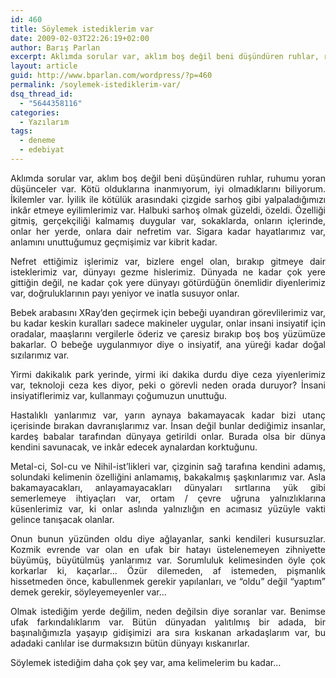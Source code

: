```yaml
---
id: 460
title: Söylemek istediklerim var
date: 2009-02-03T22:26:19+02:00
author: Barış Parlan
excerpt: Aklımda sorular var, aklım boş değil beni düşündüren ruhlar, ruhumu yoran düşünceler var. Kötü olduklarına inanmıyorum, iyi olmadıklarını biliyorum. İkilemler var. İyilik ile kötülük arasındaki çizgide sarhoş gibi yalpaladığımızı inkâr etmeye eyilimlerimiz var...
layout: article
guid: http://www.bparlan.com/wordpress/?p=460
permalink: /soylemek-istediklerim-var/
dsq_thread_id:
  - "5644358116"
categories:
  - Yazılarım
tags:
  - deneme
  - edebiyat
---
```


<p style="text-align: justify;">
  Aklımda sorular var, aklım boş değil beni düşündüren ruhlar, ruhumu yoran düşünceler var. Kötü olduklarına inanmıyorum, iyi olmadıklarını biliyorum. İkilemler var. İyilik ile kötülük arasındaki çizgide sarhoş gibi yalpaladığımızı inkâr etmeye eyilimlerimiz var. Halbuki sarhoş olmak güzeldi, özeldi. Özelliği gitmiş, gerçekçiliği kalmamış duygular var, sokaklarda, onların içlerinde, onlar her yerde, onlara dair nefretim var. Sigara kadar hayatlarımız var, anlamını unuttuğumuz geçmişimiz var kibrit kadar.<!--more-->
</p>

<p style="text-align: justify;">
  Nefret ettiğimiz işlerimiz var, bizlere engel olan, bırakıp gitmeye dair isteklerimiz var, dünyayı gezme hislerimiz. Dünyada ne kadar çok yere gittiğin değil, ne kadar çok yere dünyayı götürdüğün önemlidir diyenlerimiz var, doğruluklarının payı yeniyor ve inatla susuyor onlar.
</p>

<p style="text-align: justify;">
  Bebek arabasını XRay&#8217;den geçirmek için bebeği uyandıran görevlilerimiz var, bu kadar keskin kuralları sadece makineler uygular, onlar insani insiyatif için oradalar, maaşlarını vergilerle öderiz ve çaresiz bırakıp boş boş yüzümüze bakarlar. O bebeğe uygulanmıyor diye o insiyatif, ana yüreği kadar doğal sızılarımız var.
</p>

<p style="text-align: justify;">
  Yirmi dakikalık park yerinde, yirmi iki dakika durdu diye ceza yiyenlerimiz var, teknoloji ceza kes diyor, peki o görevli neden orada duruyor? İnsani insiyatiflerimiz var, kullanmayı çoğumuzun unuttuğu.
</p>

<p style="text-align: justify;">
  Hastalıklı yanlarımız var, yarın aynaya bakamayacak kadar bizi utanç içerisinde bırakan davranışlarımız var. İnsan değil bunlar dediğimiz insanlar, kardeş babalar tarafından dünyaya getirildi onlar. Burada olsa bir dünya kendini savunacak, ve inkâr edecek aynalardan korktuğunu.
</p>

<p style="text-align: justify;">
  Metal-ci, Sol-cu ve Nihil-ist&#8217;likleri var, çizginin sağ tarafına kendini adamış, solundaki kelimenin özelliğini anlamamış, bakakalmış şaşkınlarımız var. Asla bakamayacakları, anlayamayacakları dünyaları sırtlarına yük gibi semerlemeye ihtiyaçları var, ortam / çevre uğruna yalnızlıklarına küsenlerimiz var, ki onlar aslında yalnızlığın en acımasız yüzüyle vakti gelince tanışacak olanlar.
</p>

<p style="text-align: justify;">
  Onun bunun yüzünden oldu diye ağlayanlar, sanki kendileri kusursuzlar. Kozmik evrende var olan en ufak bir hatayı üstelenemeyen zihniyette büyümüş, büyütülmüş yanlarımız var. Sorumluluk kelimesinden öyle çok korkarlar ki, kaçarlar&#8230; Özür dilemeden, af istemeden, pişmanlık hissetmeden önce, kabullenmek gerekir yapılanları, ve &#8220;oldu&#8221; değil &#8220;yaptım&#8221; demek gerekir, söyleyemeyenler var&#8230;
</p>

<p style="text-align: justify;">
  Olmak istediğim yerde değilim, neden değilsin diye soranlar var. Benimse ufak farkındalıklarım var. Bütün dünyadan yalıtılmış bir adada, bir başınalığımızla yaşayıp gidişimizi ara sıra kıskanan arkadaşlarım var, bu adadaki canlılar ise durmaksızın bütün dünyayı kıskanırlar.
</p>

<p style="text-align: justify;">
  Söylemek istediğim daha çok şey var, ama kelimelerim bu kadar&#8230;
</p>
